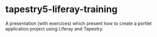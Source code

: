 tapestry5-liferay-training
==========================

A presentation (with exercices) which present how to create a portlet application project using Liferay and Tapestry.
